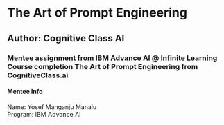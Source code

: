 # The Art of Prompt Engineering
## Author: Cognitive Class AI
### Mentee assignment from IBM Advance Al @ Infinite Learning Course completion The Art of Prompt Engineering from CognitiveClass.ai
#### Mentee Info
Name: Yosef Manganju Manalu
<br>Program: IBM Advance AI

